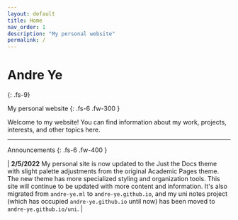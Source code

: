 ```yaml
---
layout: default
title: Home
nav_order: 1
description: "My personal website"
permalink: /
---
```


# Andre Ye
{: .fs-9}

My personal website
{: .fs-6 .fw-300 }

Welcome to my website! You can find information about my work, projects, interests, and other topics here.

---

Announcements
{: .fs-6 .fw-400 }

| **2/5/2022** My personal site is now updated to the Just the Docs theme with slight palette adjustments from the original Academic Pages theme. The new theme has more specialized styling and organization tools. This site will continue to be updated with more content and information. It's also migrated from `andre-ye.ml` to `andre-ye.github.io`, and my uni notes project (which has occupied `andre-ye.github.io` until now) has been moved to `andre-ye.github.io/uni`. |
